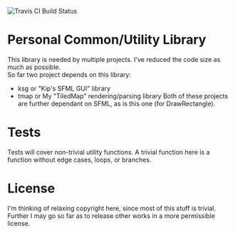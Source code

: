 ![Travis CI Build Status](https://travis-ci.org/ariajanke/util-common.svg?branch=main)

Personal Common/Utility Library
===============================

This library is needed by multiple projects. I've reduced the code size as much as possible. <br />
So far two project depends on this library:
+ ksg or "Kip's SFML GUI" library
+ tmap or My "TiledMap" rendering/parsing library
Both of these projects are further dependant on SFML, as is this one (for DrawRectangle).

Tests
=====

Tests will cover non-trivial utility functions. A trivial function here is a function without edge cases, loops, or branches.

License
=======
I'm thinking of relaxing copyright here, since most of this stuff is trivial. Further I may go so far as to release other works in a more permissible license.
